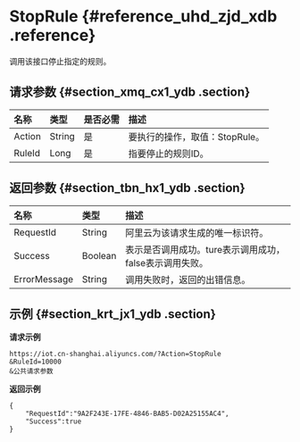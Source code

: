 # StopRule {#reference_uhd_zjd_xdb .reference}

调用该接口停止指定的规则。

## 请求参数 {#section_xmq_cx1_ydb .section}

|名称|类型|是否必需|描述|
|:-|:-|:---|:-|
|Action|String|是|要执行的操作，取值：StopRule。|
|RuleId|Long|是|指要停止的规则ID。|

## 返回参数 {#section_tbn_hx1_ydb .section}

|名称|类型|描述|
|:-|:-|:-|
|RequestId|String|阿里云为该请求生成的唯一标识符。|
|Success|Boolean|表示是否调用成功。ture表示调用成功，false表示调用失败。|
|ErrorMessage|String|调用失败时，返回的出错信息。|

## 示例 {#section_krt_jx1_ydb .section}

**请求示例**

```
https://iot.cn-shanghai.aliyuncs.com/?Action=StopRule
&RuleId=10000
&公共请求参数
```

**返回示例**

```
{
    "RequestId":"9A2F243E-17FE-4846-BAB5-D02A25155AC4",
    "Success":true
}
```

